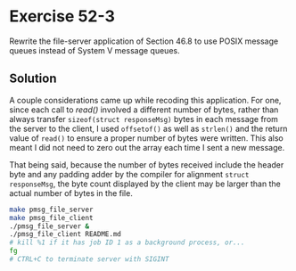 # Exercise 52-3

Rewrite the file-server application of Section 46.8 to use POSIX message queues instead of System V
message queues.

## Solution

A couple considerations came up while recoding this application. For one, since each call to *read()*
involved a different number of bytes, rather than always transfer `sizeof(struct responseMsg)` bytes
in each message from the server to the client, I used `offsetof()` as well as `strlen()` and the
return value of `read()` to ensure a proper number of bytes were written. This also meant I did
not need to zero out the array each time I sent a new message.

That being said, because the number of bytes received include the header byte and any padding adder
by the compiler for alignment `struct responseMsg`, the byte count displayed by the client may be
larger than the actual number of bytes in the file.

```bash
make pmsg_file_server
make pmsg_file_client
./pmsg_file_server &
./pmsg_file_client README.md
# kill %1 if it has job ID 1 as a background process, or...
fg
# CTRL+C to terminate server with SIGINT
```
